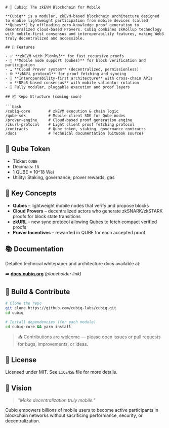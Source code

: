 ```
# 🧠 Cubiq: The zkEVM Blockchain for Mobile

**Cubiq** is a modular, zkEVM-based blockchain architecture designed to enable lightweight participation from mobile devices (called **Qubes**) by offloading zero-knowledge proof generation to decentralized cloud-based Provers. Cubiq combines zkRollup technology with mobile-first consensus and interoperability features, making Web3 truly decentralized and accessible.

## 🚀 Features

- ✅ **zkEVM with Plonky3** for fast recursive proofs
- 📱 **Mobile node support (Qubes)** for block verification and participation
- ☁️ **Cloud Prover system** (decentralized, permissionless)
- 🌐 **zkURL protocol** for proof fetching and syncing
- 🔄 **Interoperability-first architecture** with cross-chain APIs
- ⚖️ **DPoS-based consensus** with mobile validator rotation
- 🧩 Fully modular, pluggable execution and proof layers

## 📦 Repo Structure (coming soon)

```bash
/cubiq-core        # zkEVM execution & chain logic
/qube-sdk          # Mobile client SDK for Qube nodes
/prover-engine     # Cloud-based proof generation engine
/zkurl-protocol    # Light client proof fetching protocol
/contracts         # Qube token, staking, governance contracts
/docs              # Technical documentation (GitBook source)
```

## 🧱 Qube Token

- Ticker: `QUBE`
- Decimals: `18`
- 1 QUBE = 10^18 Wei
- Utility: Staking, governance, prover rewards, gas

## 🔗 Key Concepts

- **Qubes** – lightweight mobile nodes that verify and propose blocks
- **Cloud Provers** – decentralized actors who generate zkSNARK/zkSTARK proofs for block state transitions
- **zkURL** – new sync protocol allowing Qubes to fetch compact verified proofs
- **Prover Incentives** – rewarded in QUBE for each accepted proof

## 📚 Documentation

Detailed technical whitepaper and architecture docs available at:

➡️ [**docs.cubiq.org**](https://docs.cubiq.org) *(placeholder link)*

## 👷 Build & Contribute

```bash
# Clone the repo
git clone https://github.com/cubiq-labs/cubiq.git
cd cubiq

# Install dependencies (for each module)
cd cubiq-core && yarn install
```

> 📥 Contributions are welcome — please open issues or pull requests for bugs, improvements, or ideas.

## 📜 License

Licensed under MIT. See `LICENSE` file for more details.

## 🧠 Vision

> *"Make decentralization truly mobile."*

Cubiq empowers billions of mobile users to become active participants in blockchain networks without sacrificing performance, security, or decentralization.

```
